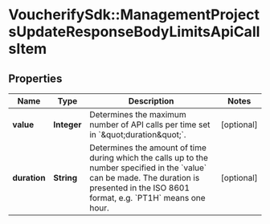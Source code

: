 # VoucherifySdk::ManagementProjectsUpdateResponseBodyLimitsApiCallsItem

## Properties

| Name | Type | Description | Notes |
| ---- | ---- | ----------- | ----- |
| **value** | **Integer** | Determines the maximum number of API calls per time set in &#x60;\&quot;duration\&quot;&#x60;. | [optional] |
| **duration** | **String** | Determines the amount of time during which the calls up to the number specified in the &#x60;value&#x60; can be made. The duration is presented in the ISO 8601 format, e.g. &#x60;PT1H&#x60; means one hour. | [optional] |

